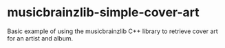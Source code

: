 # musicbrainzlib-simple-cover-art
Basic example of using the musicbrainzlib C++ library to retrieve cover art for an artist and album.
